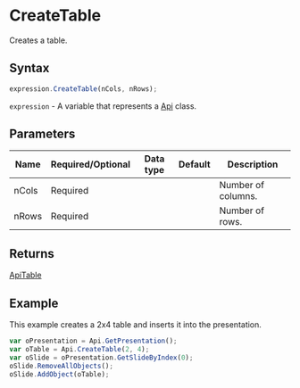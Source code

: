 # CreateTable

Creates a table.

## Syntax

```javascript
expression.CreateTable(nCols, nRows);
```

`expression` - A variable that represents a [Api](../Api.md) class.

## Parameters

| **Name** | **Required/Optional** | **Data type** | **Default** | **Description** |
| ------------- | ------------- | ------------- | ------------- | ------------- |
| nCols | Required |  |  | Number of columns. |
| nRows | Required |  |  | Number of rows. |

## Returns

[ApiTable](../../ApiTable/ApiTable.md)

## Example

This example creates a 2x4 table and inserts it into the presentation.

```javascript editor-pptx
var oPresentation = Api.GetPresentation();
var oTable = Api.CreateTable(2, 4);
var oSlide = oPresentation.GetSlideByIndex(0);
oSlide.RemoveAllObjects();
oSlide.AddObject(oTable);
```
